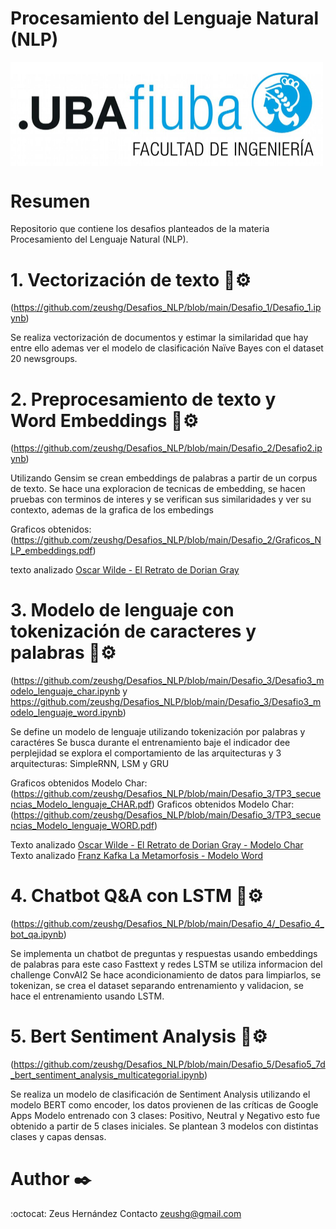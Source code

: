 # Procesamiento del Lenguaje Natural (NLP)
<img src="https://github.com/zeushg/Desafios_NLP/blob/main/logoFIUBA.jpg" width="500" align="center">

# Resumen
Repositorio que contiene los desafios planteados de la materia Procesamiento del Lenguaje Natural (NLP).

# 1. Vectorización de texto 🔧⚙️
(https://github.com/zeushg/Desafios_NLP/blob/main/Desafio_1/Desafio_1.ipynb)

Se realiza vectorización de documentos y estimar la similaridad que hay entre ello ademas ver el modelo de clasificación Naïve Bayes con el dataset 20 newsgroups.

# 2. Preprocesamiento de texto y Word Embeddings 🔧⚙️
(https://github.com/zeushg/Desafios_NLP/blob/main/Desafio_2/Desafio2.ipynb)

Utilizando Gensim se crean embeddings de palabras a partir de un corpus de texto. Se hace una exploracion de tecnicas de embedding, se hacen pruebas con terminos de interes y se verifican sus similaridades y ver su contexto, ademas de la grafica de los embedings

Graficos obtenidos: (https://github.com/zeushg/Desafios_NLP/blob/main/Desafio_2/Graficos_NLP_embeddings.pdf)

texto analizado [Oscar Wilde - El Retrato de Dorian Gray](https://www.textos.info/oscar-wilde/el-retrato-de-dorian-gray/)



# 3. Modelo de lenguaje con tokenización de caracteres y palabras 🔧⚙️ 
(https://github.com/zeushg/Desafios_NLP/blob/main/Desafio_3/Desafio3_modelo_lenguaje_char.ipynb y https://github.com/zeushg/Desafios_NLP/blob/main/Desafio_3/Desafio3_modelo_lenguaje_word.ipynb)

Se define un modelo de lenguaje utilizando tokenización por palabras y caractéres 
Se busca durante el entrenamiento baje el indicador dee perplejidad
se explora el comportamiento de las arquitecturas y 3 arquitecturas: SimpleRNN, LSM y GRU

Graficos obtenidos Modelo Char: (https://github.com/zeushg/Desafios_NLP/blob/main/Desafio_3/TP3_secuencias_Modelo_lenguaje_CHAR.pdf)
Graficos obtenidos Modelo Char: (https://github.com/zeushg/Desafios_NLP/blob/main/Desafio_3/TP3_secuencias_Modelo_lenguaje_WORD.pdf)

Texto analizado [Oscar Wilde - El Retrato de Dorian Gray - Modelo Char](https://www.textos.info/oscar-wilde/el-retrato-de-dorian-gray/)
Texto analizado [Franz Kafka La Metamorfosis - Modelo Word](https://www.textos.info/franz-kafka/la-metamorfosis/)

# 4. Chatbot Q&A con LSTM 🔧⚙️
(https://github.com/zeushg/Desafios_NLP/blob/main/Desafio_4/_Desafio_4_bot_qa.ipynb)

Se implementa un chatbot de preguntas y respuestas usando embeddings de palabras para este caso Fasttext  y redes LSTM se utiliza informacion del challenge ConvAI2
Se hace acondicionamiento de datos para limpiarlos, se tokenizan, se crea el dataset separando entrenamiento y validacion, se hace el entrenamiento usando LSTM.


# 5. Bert Sentiment Analysis 🔧⚙️ 
(https://github.com/zeushg/Desafios_NLP/blob/main/Desafio_5/Desafio5_7d_bert_sentiment_analysis_multicategorial.ipynb)

Se realiza un modelo de clasificación de Sentiment Analysis utilizando el modelo BERT como encoder, los datos provienen de las críticas de Google Apps
Modelo entrenado con 3 clases: Positivo, Neutral y Negativo esto fue obtenido a partir de 5 clases iniciales.
Se plantean 3 modelos con distintas clases y capas densas.


# Author ✒️
:octocat: Zeus Hernández 
Contacto zeushg@gmail.com 